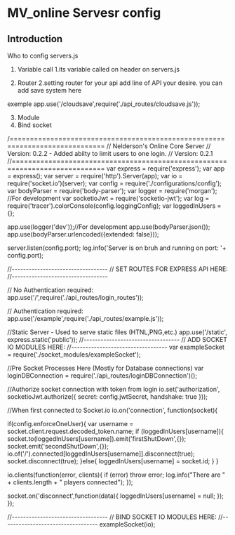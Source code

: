 MV_online Servesr config
==========================

Introduction
-------------
Who to config servers.js 

1. Variable call
1.its variable called on header on servers.js

2. Router
2.setting router for your api add line of API your desire.
you can add save system here 

exemple app.use('/cloudsave',require('./api_routes/cloudsave.js'));

3. Module
4. Bind socket


/=============================================================================
// Nelderson's Online Core Server
// Version: 0.2.2 - Added abilty to limit users to one login.
// Version: 0.2.1
//=============================================================================
var express = require('express');
var app = express();
var server = require('http').Server(app);
var io = require('socket.io')(server);
var config = require('./configurations/config');
var bodyParser = require('body-parser');
var logger = require('morgan'); //For development
var socketioJwt = require('socketio-jwt');
var log = require('tracer').colorConsole(config.loggingConfig);
var loggedInUsers = {};

app.use(logger('dev'));//For development
app.use(bodyParser.json());
app.use(bodyParser.urlencoded({extended: false}));

server.listen(config.port);
log.info('Server is on bruh and running on port: '+ config.port);

//----------------------------------
// SET ROUTES FOR EXPRESS API HERE: 
//----------------------------------

// No Authentication required:
app.use('/',require('./api_routes/login_routes'));

// Authentication required:
app.use('/example',require('./api_routes/example.js'));

//Static Server - Used to serve static files (HTNL,PNG,etc.)
app.use('/static', express.static('public'));
//----------------------------------
// ADD SOCKET IO MODULES HERE:
//----------------------------------
var exampleSocket = require('./socket_modules/exampleSocket');

//Pre Socket Processes Here (Mostly for Database connections)
var loginDBConnection = require('./api_routes/loginDBConnection')();

//Authorize socket connection with token from login
io.set('authorization', socketioJwt.authorize({
  secret: config.jwtSecret,
  handshake: true
}));

//When first connected to Socket.io
io.on('connection', function(socket){

  if(config.enforceOneUser){
    var username = socket.client.request.decoded_token.name;
    if (loggedInUsers[username]){
      socket.to(loggedInUsers[username]).emit('firstShutDown',{});
      socket.emit('secondShutDown',{});
      io.of('/').connected[loggedInUsers[username]].disconnect(true);
      socket.disconnect(true);
    }else{
      loggedInUsers[username] = socket.id;
    }
  }

  io.clients(function(error, clients){
    if (error) throw error;
    log.info("There are " + clients.length + " players connected");
  });

  socket.on('disconnect',function(data){
    loggedInUsers[username] = null;
  });
});

//----------------------------------
// BIND SOCKET IO MODULES HERE:
//----------------------------------
exampleSocket(io);
